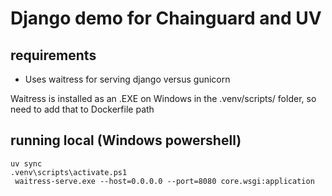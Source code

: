 # Django demo for Chainguard and UV

## requirements
- Uses waitress for serving django versus gunicorn

Waitress is installed as an .EXE on Windows in the .venv/scripts/ folder, so need to add that to Dockerfile path

## running local (Windows powershell)
```
uv sync
.venv\scripts\activate.ps1
 waitress-serve.exe --host=0.0.0.0 --port=8080 core.wsgi:application
 ```

